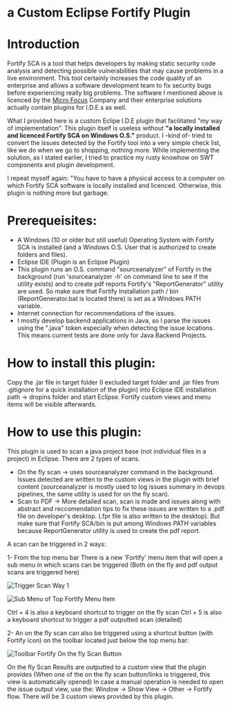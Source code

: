 # a Custom Eclipse Fortify Plugin

# Introduction

Fortify SCA is a tool that helps developers by making static security code analysis and detecting possible vulnerabilities that may cause problems in a live environment. This tool certainly increases the code quality of an enterprise and allows a software development team to fix security bugs before experiencing really big problems. The software I mentioned above is licenced by the [Micro Focus](https://www.microfocus.com/) Company and their enterprise solutions actually contain plugins for I.D.E.s as well. 

What I provided here is a custom Eclipe I.D.E plugin that facilitated "my way of implementation". This plugin itself is useless without **"a locally installed and licenced Fortify SCA on Windows O.S."** product. I -kind of- tried to convert the issues detected by the Fortify tool into a very simple check list, like we do when we go to shopping, nothing more. While implementing the solution, as I stated earlier, I tried to practice my rusty knowhow on SWT components and plugin development.

I repeat myself again: "You have to have a physical access to a computer on which Fortify SCA software is locally installed and licenced. Otherwise, this plugin is nothing more but garbage.

# Prerequeisites:
 * A Windows (10 or older but still useful) Operating System with Fortify SCA is installed (and a Windows O.S. User that is authorized to create folders and files).
 * Eclipse IDE (Plugin is an Eclipse Plugin)
 * This plugin runs an O.S. command "sourceanalyzer" of Fortify in the background (run 'sourceanalyzer -h' on command line to see if the utility exists) and to create pdf reports Fortify's "ReportGenerator" utility are used. So make sure that Fortify Installation path / bin (ReportGenerator.bat is located there) is set as a Windows PATH variable.
 * Internet connection for recommendations of the issues. 
 * I mostly develop backend applications in Java, so I parse the issues using the ".java" token especially when detecting the issue locations. This means current tests are done only for Java Backend Projects.
 
# How to install this plugin:

Copy the .jar file in target folder (I excluded target folder and .jar files from .gitignore for a quick installation of the plugin) into Eclipse IDE installation path -> dropins folder and start Eclipse. Fortify custom views and menu items will be visible afterwards.

# How to use this plugin:

This plugin is used to scan a java project base (not individual files in a project) in Eclipse. There are 2 types of scans. 

* On the fly scan -> uses sourceanalyzer command in the background. Issues detected are written to the custom views in the plugin with brief content (sourceanalyzer is mostly used to log issues summary in devops pipelines, the same utility is used for on the fly scan).
* Scan to PDF -> More detailed scan, scan is made and issues along with abstract and reccomendation tips to fix these issues are written to a .pdf file on developer's desktop. (.fpr file is also written to the desktop). But make sure that Fortify SCA/bin is put among Windows PATH variables because ReportGenerator utility is used to create the pdf report.

A scan can be triggered in 2 ways:

1- From the top menu bar There is a new 'Fortify' menu item that will open a sub menu in which scans can be triggered (Both on the fly and pdf output scans are triggered here)

![Trigger Scan Way 1](https://user-images.githubusercontent.com/16647815/158249539-6a84fcd8-2165-4390-b359-5adbe3885f16.png)

![Sub Menu of Top Fortify Menu Item](https://user-images.githubusercontent.com/16647815/158249834-90817afe-295b-4b8d-9787-e3c5eedf6288.png)

Ctrl + 4 is also a keyboard shortcut to trigger on the fly scan
Ctrl + 5 is also a keyboard shortcut to trigger a pdf outputted scan (detailed)

2- An on the fly scan can also be triggered using a shortcut button (with Fortify icon) on the toolbar located just below the top menu bar:

![Toolbar Fortify On the fly Scan Button](https://user-images.githubusercontent.com/16647815/158250483-91c51de2-9263-4339-88cf-0e54d5657bf9.png)

On the fly Scan Results are outputted to a custom view that the plugin provides (When one of the on the fly scan button/links is triggered, this view is automatically opened) In case a manual operation is needed to open the issue output view, use the: Window -> Show View -> Other -> Fortify flow. There will be 3 custom views provided by this plugin.




 
 
 
 
